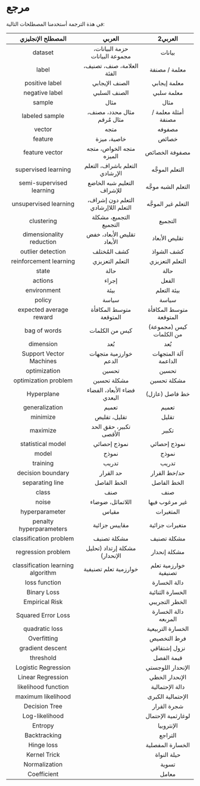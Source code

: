 # مرجع

في هذة الترجمة أستخدمنا المصطلحات التالية:


|         المصطلح الإنجليزي         |               العربي                |               2العربي                |
|:---------------------------------:|:-----------------------------------:|:-----------------------------------:|
|              dataset              |   حزمة البيانات، مجموعة البيانات    |              بيانات          |
|               label               |     العلامة، صنف، تصنيف، الفئة      |        معلمة / مصنفة          |
|          positive label           |           الصنف الإيجابي            |               معلمة إيجابي     |
|          negative label           |            الصنف السلبي             |             معلمة سلبي         |
|              sample               |                مثال                 |               مثال              |
|          labeled sample           |     مثال محدد، مصنف، مثال مُرقم      |       أمثلة معلمة / مصنفة      |
|              vector               |                متجه                 |             مصفوفه           |
|              feature              |             خاصية، ميزة             |             خصائص            |
|          feature vector           |      متجه الخواص، متجه الميزه       |        مصفوفة الخصائص      |
|        supervised learning        |   التعلم باشراف، التعلم الإرشادي    |       التعلم الموجَّه        |
|     semi-supervised learning      |     التعليم شبه الخاضع للإشراف      |        التعلم الشبه موجَّه      |
|       unsupervised learning       | التعلم دون إشراف، التعلم اللاإرشادي |      التعلم غير الموجَّه         |
|            clustering             |       التجميع، مشكلة التجميع        |         التجميع          |
|     dimensionality reduction      |     تقليص الأبعاد، خفض الأبعاد      |          تقليص الأبعاد         |
|         outlier detection         |             كشف المُختلف             |       كشف الشواذ           |
|      reinforcement learning       |           التعلم التعزيزي           |        التعلم التعزيزي      |
|               state               |                حالة                 |             حالة            |
|              actions              |                إجراء                |          الفعل             |
|            environment            |                بيئة                 |            بيئة التعلم      |
|              policy               |                سياسة                |             سياسة           |
|      expected average reward      |       متوسط المكافأة المتوقعة       |       متوسط المكافأة المتوقعة       |
|           bag of words            |           كيس من الكلمات            |       كيس (مجموعة) من الكلمات   |
|             dimension             |                 بُعد                 |               بُعد              |
|      Support Vector Machines      |        خوارزمية متجهات الدعم        |      آلة المتجهات الداعمة       |
|           optimization            |                تحسين                |             تحسين           |
|       optimization problem        |             مشكلة تحسين             |           مشكلة تحسين           |
|            Hyperplane             |     فضاء الأبعاد، الفضاء البعدي     |         خط فاصل (عازل)          |
|          generalization           |                تعميم                |               تعميم             |
|             minimize              |            تقليل، تقليص             |               تقليل              |
|             maximize              |       تكبير، حقق الحد الأقصى        |               تكبير          |
|         statistical model         |            نموذج إحصائي             |          نموذج إحصائي              |
|               model               |                نموذج                |               نموذج              |
|             training              |                تدريب                |                تدريب             |
|         decision boundary         |              حد القرار              |          حد/خط القرار            |
|          separating line          |             الخط الفاصل             |            الخط الفاصل           |
|               class               |                 صنف                 |             صنف             |
|               noise               |          اللاتماثل، ضوضاء           |        غير مرغوب فيها             |
|          hyperparameter           |                مقياس                |            المتغيرات            |
|      penalty hyperparameters      |            مقاييس جزائية            |           متغيرات جزائية            |
|      classification problem       |             مشكلة تصنيف             |          مشكلة تصنيف          |
|        regression problem         |    مشكلة إرتداد (تحليل الإنحدار)    |          مشكلة إنحدار         |
| classification learning algorithm |        خوارزمية تعلم تصنيفية        |    خوارزمية تعلم تصنيفية        |
|         loss function             |                                       |           دالة الخسارة        |
|           Binary Loss             |                                       |           الخسارة الثنائية    |
|           Empirical Risk             |                                       |           الخطر التجريبي    |
|          Squared Error Loss       |                                       |         دالة الخسارة المربعه                  |
|          quadratic loss           |                                       |              الخسارة التربيعية                |
|          Overfitting              |                                      |        فرط التخصيص            |
|          gradient descent         |                                      |           نزول إشتقاقي            |
|          threshold                |                                      |           قيمة الفصل               |
|       Logistic Regression         |                                      |          الإنحدار اللوجستي          |
|       Linear Regression         |                                      |          الإنحدار الخطي          |
|       likelihood function         |                                   |            دالة الإحتمالية                       |
|       maximum likelihood          |                                      |               الإحتمالية الكبرى                |
|       Decision Tree           |                                          |         شجرة القرار                    |
|       Log-likelihood          |                                        |           لوغارثمية الإحتمال                         |
|       Entropy                 |                                       |           الإنتروبيا              |
|       Backtracking            |                                       |           التراجع           |
|       Hinge loss              |                                       |         الخسارة المفصلية      |
|       Kernel Trick            |                                       |           حيلة النواة         |
|       Normalization           |                                       |           تسوية               |
|       Coefficient             |                                       |             معامل                         |